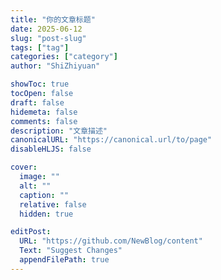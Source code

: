 ```yaml
---
title: "你的文章标题"
date: 2025-06-12
slug: "post-slug"
tags: ["tag"]
categories: ["category"]
author: "ShiZhiyuan"

showToc: true
tocOpen: false
draft: false
hidemeta: false
comments: false
description: "文章描述"
canonicalURL: "https://canonical.url/to/page"
disableHLJS: false

cover:
  image: ""
  alt: ""
  caption: ""
  relative: false
  hidden: true

editPost:
  URL: "https://github.com/NewBlog/content"
  Text: "Suggest Changes"
  appendFilePath: true
---
```

